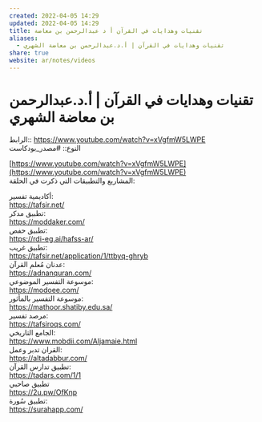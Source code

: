 ```yaml
---  
created: 2022-04-05 14:29  
updated: 2022-04-05 14:29  
title: تقنيات وهدايات في القرآن أ د عبدالرحمن بن معاضة  
aliases:  
  - تقنيات وهدايات في القرآن | أ.د.عبدالرحمن بن معاضة الشهري  
share: true  
website: ar/notes/videos  
---  
```

  
# تقنيات وهدايات في القرآن | أ.د.عبدالرحمن بن معاضة الشهري  
  
الرابط:: https://www.youtube.com/watch?v=xVgfmW5LWPE  
النوع:: #مصدر_بودكاست  
  
[https://www.youtube.com/watch?v=xVgfmW5LWPE](https://www.youtube.com/watch?v=xVgfmW5LWPE)  
المشاريع والتطبيقات التي ذكرت في الحلقة:  
  
أكاديمية تفسير:  
https://tafsir.net/  
تطبيق مدكر:  
https://moddaker.com/  
تطبيق حفص:  
https://rdi-eg.ai/hafss-ar/  
تطبيق غريب:  
https://tafsir.net/application/1/ttbyq-ghryb  
عدنان مُعلم القرآن:  
https://adnanquran.com/  
موسوعة التفسير الموضوعي:  
https://modoee.com/  
موسوعة التفسير بالمأثور:  
https://mathoor.shatiby.edu.sa/  
مرصد تفسير:  
https://tafsiroqs.com/  
الجامع التاريخي:  
https://www.mobdii.com/Aljamaie.html  
القران تدبر وعمل:  
https://altadabbur.com/  
تطبيق تدارس القرآن:  
https://tadars.com/1/1  
تطبيق صاحبي  
https://2u.pw/OfKnp  
تطبيق سُورة:  
https://surahapp.com/